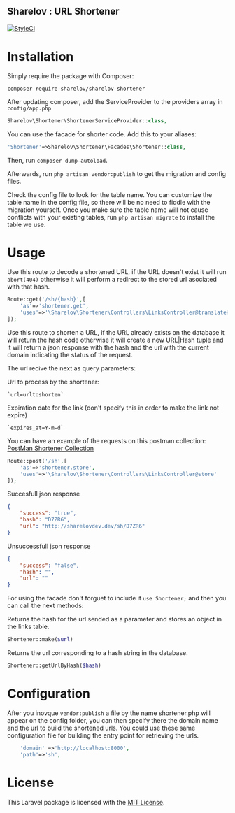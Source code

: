 ## Sharelov : URL Shortener

[
![StyleCI](https://styleci.io/repos/119410228/shield?branch=develop)
](https://styleci.io/repos/119410228)

# Installation

Simply require the package with Composer:

```
composer require sharelov/sharelov-shortener
```
After updating composer, add the ServiceProvider to the providers array in `config/app.php`

```php
Sharelov\Shortener\ShortenerServiceProvider::class,
```

You can use the facade for shorter code. Add this to your aliases:

```php
'Shortener'=>Sharelov\Shortener\Facades\Shortener::class,
```

Then, run `composer dump-autoload`. 

Afterwards, run `php artisan vendor:publish` to get the migration and config files.

Check the config file to look for the table name. You can customize the table name in the config file, so there will be no need to fiddle with the migration yourself. Once you make sure the table name will not cause conflicts with your existing tables, run `php artisan migrate` to install the table we use.

# Usage

Use this route to decode a shortened URL, if the URL doesn't exist it will run `abort(404)` otherwise it will perform a redirect to the stored url asociated with that hash.
```php
Route::get('/sh/{hash}',[
    'as'=>'shortener.get',
    'uses'=>'\Sharelov\Shortener\Controllers\LinksController@translateHash'
]);
```

Use this route to shorten a URL, if the URL already exists on the database it will return the hash code otherwise it will create  a new URL|Hash tuple and it will return a json response with the hash and the url with the current domain indicating the status of the request.

The url recive the next as query parameters:

Url to process by the shortener:

    `url=urltoshorten`

Expiration date for the link (don't specify this in order to make the link not expire)

    `expires_at=Y-m-d`

You can have an example of the requests on this postman collection:
[PostMan Shortener Collection](https://www.getpostman.com/collections/ec779d63f1fe3af3bc6d)

```php
Route::post('/sh',[
    'as'=>'shortener.store',
    'uses'=>'\Sharelov\Shortener\Controllers\LinksController@store'
]);
```
Succesfull json response
```json
{
    "success": "true",
    "hash": "D7ZR6",
    "url": "http://sharelovdev.dev/sh/D7ZR6"
}
```
Unsuccessfull json response
```json
{
    "success": "false",
    "hash": "",
    "url": ""
}
```

For using the facade don't forguet to include it `use Shortener;` and then you can call the next methods:

Returns the hash for the url sended as a parameter and stores an object in the links table.
```php
Shortener::make($url)
```

Returns the url corresponding to a hash string in the database.
```php
Shortener::getUrlByHash($hash)
```

# Configuration

After you inovque `vendor:publish` a file by the name shortener.php will appear on the config folder, you can then specify there the domain name and the url to build the shortened urls. You could use these same configuration file for building the entry point for retrieving the urls.

```php
    'domain' =>'http://localhost:8000',
    'path'=>'sh',
```

# License
This Laravel package is licensed with the [MIT License](https://choosealicense.com/licenses/mit/#).